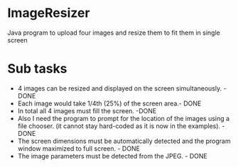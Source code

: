 # ImageResizer
Java program to upload four images and resize them to fit them in single screen

Sub tasks 
==========================
* 4 images can be resized and displayed on the screen simultaneously. - DONE
* Each image would take 1/4th (25%) of the screen area.- DONE 
* In total all 4 images must fill the screen. -DONE
* Also I need the program to prompt for the location of the images using a file chooser. (it cannot stay hard-coded as it is now in the examples). -DONE 
* The screen dimensions must be automatically detected and the program window maximized to full screen. - DONE 
* The image parameters must be detected from the JPEG. - DONE
